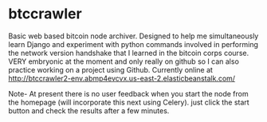 # btccrawler
Basic web based bitcoin node archiver.  Designed to help me simultaneously learn Django and experiment with python commands involved in performing the network version handshake that I learned in the bitcoin corps course.  VERY embryonic at the moment and only really on github so I can also practice working on a project using Github.  Currently online at  http://btccrawler2-env.abmp4evcvx.us-east-2.elasticbeanstalk.com/

Note-
At present there is no user feedback when you start the node from the homepage (will incorporate this next using Celery). just click the start button and check the results after a few minutes.

